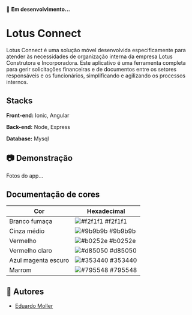 
🚀 **Em desenvolvimento...**

# Lotus Connect

Lotus Connect é uma solução móvel desenvolvida especificamente para atender às necessidades de organização interna da empresa Lotus Construtora e Incorporadora. Este aplicativo é uma ferramenta completa para gerir solicitações financeiras e de documentos entre os setores responsáveis e os funcionários, simplificando e agilizando os processos internos.

## Stacks

**Front-end:** Ionic, Angular

**Back-end:** Node, Express

**Database:** Mysql
    
## 📷 Demonstração

Fotos do app...

## Documentação de cores

| Cor               | Hexadecimal                                                |
| ----------------- | -----------------------------------------------------------|
|  Branco fumaça       | ![#f2f1f1](https://via.placeholder.com/10/f2f1f1?text=+) #f2f1f1 |
| Cinza médio       | ![#9b9b9b](https://via.placeholder.com/10/9b9b9b?text=+) #9b9b9b |
| Vermelho       | ![#b0252e](https://via.placeholder.com/10/b0252e?text=+) #b0252e |
| Vermelho claro       | ![#d85050](https://via.placeholder.com/10/d85050?text=+) #d85050 |
| Azul magenta escuro       | ![#353440](https://via.placeholder.com/10/353440?text=+) #353440 |
| Marrom       | ![#795548](https://via.placeholder.com/10/795548?text=+) #795548 |

## 🌟 Autores

- [Eduardo Moller](https://github.com/Eduardo-Moller)


